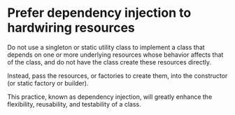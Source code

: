 # Prefer dependency injection to hardwiring resources

Do not use a singleton or static utility class to implement a class that depends on one or more underlying resources whose behavior affects that of the class, and do not have the class create these resources directly.

Instead, pass the resources, or factories to create them, into the constructor (or static factory or builder).

This practice, known as dependency injection, will greatly enhance the flexibility, reusability, and testability of a class.
